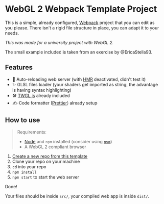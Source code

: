 # WebGL 2 Webpack Template Project

This is a simple, already configured, [Webpack](https://webpack.js.org/) project that you
can edit as you please. There isn't a rigid file structure in place, you can adapt it to your needs.

_This was made for a university project with WebGL 2._

The small example included is taken from an exercise by @EricaStella93.

## Features

-   🔁 Auto-reloading web server (with [HMR](https://webpack.js.org/guides/hot-module-replacement/) deactivated, didn't test it)
-   ✨ GLSL files loader (your shaders get imported as string, the advantage is having syntax highlighting)
-   🛠 [TWGL.js](https://twgljs.org) already included
-   ✍️ Code formatter ([Prettier](https://prettier.io/)) already setup

## How to use

> Requirements:
>
> -   [Node](https://nodejs.org) and `npm` installed (consider using [`nvm`](https://github.com/nvm-sh/nvm))
> -   A WebGL 2 compliant browser

1. [Create a new repo from this template](https://docs.github.com/en/github/creating-cloning-and-archiving-repositories/creating-a-repository-from-a-template#creating-a-repository-from-a-template)
2. Clone your repo on your machine
3. `cd` into your repo
4. `npm install`
5. `npm start` to start the web server

Done!

Your files should be inside `src/`, your compiled web app is inside `dist/`.
